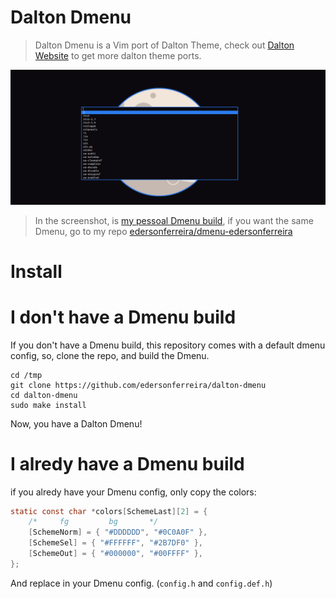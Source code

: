 # Dalton Dmenu

> Dalton Dmenu is a Vim port of Dalton Theme, check out [Dalton Website](https://edersonferreira.github.io/dalton-website/) to get more dalton theme ports.

![screenshot of dalton dmenu](assets/capture01.png)

> In the screenshot, is [my pessoal Dmenu build](https://github.com/edersonferreira/dmenu-edersonferreira), if you want the same Dmenu, go to my repo [edersonferreira/dmenu-edersonferreira](https://github.com/edersonferreira/dmenu-edersonferreira)

# Install

# I don't have a Dmenu build

If you don't have a Dmenu build, this repository comes with a default dmenu config, so, clone the repo, and build the Dmenu.

```
cd /tmp
git clone https://github.com/edersonferreira/dalton-dmenu
cd dalton-dmenu
sudo make install
```

Now, you have a Dalton Dmenu!

# I alredy have a Dmenu build

if you alredy have your Dmenu config, only copy the colors:

```c
static const char *colors[SchemeLast][2] = {
	/*     fg         bg       */
	[SchemeNorm] = { "#DDDDDD", "#0C0A0F" },
	[SchemeSel] = { "#FFFFFF", "#2B7DF0" },
	[SchemeOut] = { "#000000", "#00FFFF" },
};
```

And replace in your Dmenu config. (`config.h` and `config.def.h`)

